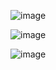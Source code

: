 ![image](https://user-images.githubusercontent.com/64959224/126077274-2699b12a-c5b9-48e8-b30a-961f647a0767.png)

![image](https://user-images.githubusercontent.com/64959224/126077283-70233476-01a5-4d39-a647-a252bd0ba443.png)

![image](https://user-images.githubusercontent.com/64959224/126077292-3de579e0-a430-41c1-b727-b070d7cb7376.png)
